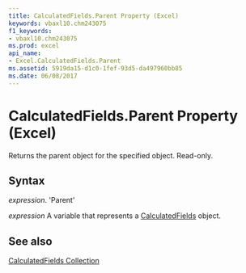 ```yaml
---
title: CalculatedFields.Parent Property (Excel)
keywords: vbaxl10.chm243075
f1_keywords:
- vbaxl10.chm243075
ms.prod: excel
api_name:
- Excel.CalculatedFields.Parent
ms.assetid: 5919da15-d1c0-1fef-93d5-da497960bb85
ms.date: 06/08/2017
---
```



# CalculatedFields.Parent Property (Excel)

Returns the parent object for the specified object. Read-only.


## Syntax

 _expression_. 'Parent'

 _expression_ A variable that represents a [CalculatedFields](./Excel.CalculatedFields.md) object.


## See also


[CalculatedFields Collection](Excel.CalculatedFields.md)

